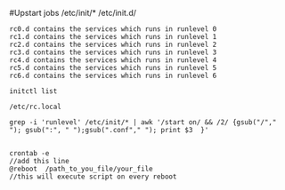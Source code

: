 #Upstart jobs
    /etc/init/*
    /etc/init.d/

    rc0.d contains the services which runs in runlevel 0
    rc1.d contains the services which runs in runlevel 1
    rc2.d contains the services which runs in runlevel 2
    rc3.d contains the services which runs in runlevel 3
    rc4.d contains the services which runs in runlevel 4
    rc5.d contains the services which runs in runlevel 5
    rc6.d contains the services which runs in runlevel 6

    initctl list

    /etc/rc.local

    grep -i 'runlevel' /etc/init/* | awk '/start on/ && /2/ {gsub("/"," "); gsub(":", " ");gsub(".conf"," "); print $3  }'


    crontab -e
    //add this line 
    @reboot  /path_to_you_file/your_file
    //this will execute script on every reboot



